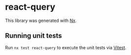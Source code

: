 # react-query

This library was generated with [Nx](https://nx.dev).

## Running unit tests

Run `nx test react-query` to execute the unit tests via [Vitest](https://vitest.dev/).
